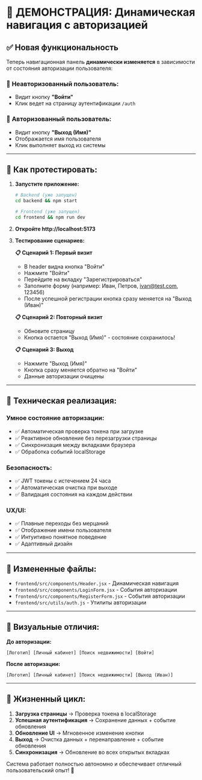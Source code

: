 # 🎯 ДЕМОНСТРАЦИЯ: Динамическая навигация с авторизацией

## ✅ Новая функциональность

Теперь навигационная панель **динамически изменяется** в зависимости от состояния авторизации пользователя:

### 🔐 **Неавторизованный пользователь:**
- Видит кнопку **"Войти"**
- Клик ведет на страницу аутентификации `/auth`

### 👤 **Авторизованный пользователь:**
- Видит кнопку **"Выход (Имя)"** 
- Отображается имя пользователя
- Клик выполняет выход из системы

---

## 🚀 **Как протестировать:**

1. **Запустите приложение:**
   ```bash
   # Backend (уже запущен)
   cd backend && npm start
   
   # Frontend (уже запущен)  
   cd frontend && npm run dev
   ```

2. **Откройте http://localhost:5173**

3. **Тестирование сценариев:**
   
   **📋 Сценарий 1: Первый визит**
   - В header видна кнопка "Войти"
   - Нажмите "Войти"
   - Перейдите на вкладку "Зарегистрироваться"
   - Заполните форму (например: Иван, Петров, ivan@test.com, 123456)
   - После успешной регистрации кнопка сразу меняется на "Выход (Иван)"
   
   **📋 Сценарий 2: Повторный визит**
   - Обновите страницу
   - Кнопка остается "Выход (Имя)" - состояние сохранилось!
   
   **📋 Сценарий 3: Выход**
   - Нажмите "Выход (Имя)"
   - Кнопка сразу меняется обратно на "Войти"
   - Данные авторизации очищены

---

## 🔧 **Техническая реализация:**

### **Умное состояние авторизации:**
- ✅ Автоматическая проверка токена при загрузке
- ✅ Реактивное обновление без перезагрузки страницы
- ✅ Синхронизация между вкладками браузера
- ✅ Обработка событий localStorage

### **Безопасность:**
- ✅ JWT токены с истечением 24 часа
- ✅ Автоматическая очистка при выходе
- ✅ Валидация состояния на каждом действии

### **UX/UI:**
- ✅ Плавные переходы без мерцаний
- ✅ Отображение имени пользователя
- ✅ Интуитивно понятное поведение
- ✅ Адаптивный дизайн

---

## 📁 **Измененные файлы:**

- `frontend/src/components/Header.jsx` - Динамическая навигация
- `frontend/src/components/LoginForm.jsx` - События авторизации  
- `frontend/src/components/RegisterForm.jsx` - События авторизации
- `frontend/src/utils/auth.js` - Утилиты авторизации

---

## 🎨 **Визуальные отличия:**

**До авторизации:**
```
[Логотип] [Личный кабинет] [Поиск недвижимости] [Войти]
```

**После авторизации:**
```  
[Логотип] [Личный кабинет] [Поиск недвижимости] [Выход (Иван)]
```

---

## 🔄 **Жизненный цикл:**

1. **Загрузка страницы** → Проверка токена в localStorage
2. **Успешная аутентификация** → Сохранение данных + событие обновления
3. **Обновление UI** → Мгновенное изменение кнопки  
4. **Выход** → Очистка данных + перенаправление + событие обновления
5. **Синхронизация** → Обновление во всех открытых вкладках

Система работает полностью автономно и обеспечивает отличный пользовательский опыт! 🎉 